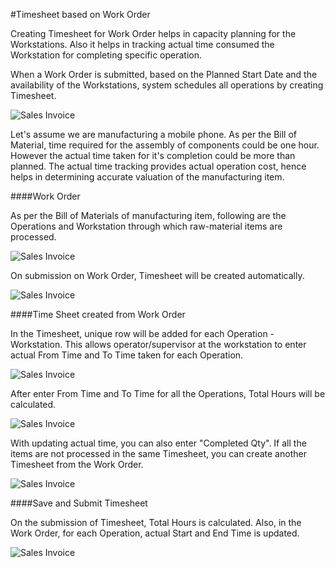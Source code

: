<!-- add-breadcrumbs -->
#Timesheet based on Work Order

Creating Timesheet for Work Order helps in capacity planning for the Workstations. Also it helps in tracking actual time consumed the Workstation for completing specific operation.

When a Work Order is submitted, based on the Planned Start Date and the availability of the Workstations, system schedules all operations by creating Timesheet.

<img class="screenshot" alt="Sales Invoice" src="{{docs_base_url}}/assets/img/project/timesheet/timesheet-capacity-planning.png">

Let's assume we are manufacturing a mobile phone. As per the Bill of Material, time required for the assembly of components could be one hour. However the actual time taken for it's completion could be more than planned. The actual time tracking provides actual operation cost, hence helps in determining accurate valuation of the manufacturing item.

####Work Order

As per the Bill of Materials of manufacturing item, following are the Operations and Workstation through which raw-material items are processed.

<img class="screenshot" alt="Sales Invoice" src="{{docs_base_url}}/assets/img/project/timesheet/timesheet-work-order-1.png">

On submission on Work Order, Timesheet will be created automatically.

<img class="screenshot" alt="Sales Invoice" src="{{docs_base_url}}/assets/img/project/timesheet/timesheet-work-order-2.png">

####Time Sheet created from Work Order

In the Timesheet, unique row will be added for each Operation - Workstation. This allows operator/supervisor at the workstation to enter actual From Time and To Time taken for each Operation.

<img class="screenshot" alt="Sales Invoice" src="{{docs_base_url}}/assets/img/project/timesheet/timesheet-work-order-3.gif">

After enter From Time and To Time for all the Operations, Total Hours will be calculated.

<img class="screenshot" alt="Sales Invoice" src="{{docs_base_url}}/assets/img/project/timesheet/timesheet-work-order-6.png">

With updating actual time, you can also enter "Completed Qty". If all the items are not processed in the same Timesheet, you can create another Timesheet from the Work Order.

<img class="screenshot" alt="Sales Invoice" src="{{docs_base_url}}/assets/img/project/timesheet/timesheet-work-order-4.png">

####Save and Submit Timesheet

On the submission of Timesheet, Total Hours is calculated. Also, in the Work Order, for each Operation, actual Start and End Time is updated.

<img class="screenshot" alt="Sales Invoice" src="{{docs_base_url}}/assets/img/project/timesheet/timesheet-work-order-5.png">
